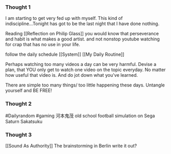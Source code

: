 ### Thought 1 
I am starting to get very fed up with myself. This kind of indiscipline...Tonight has got to be the last night that I have done nothing. 

Reading [[Reflection on Philip Glass]] you would know that perseverance and habit is what makes a good artist. and not nonstop youtube watching for crap that has no use in your life. 

follow the daily schedule [[System]] [[My Daily Routine]]

Perhaps watching too many videos a day can be very harmful. Devise a plan, that YOU only get to watch one video on the topic everyday. No matter how useful that video is. And do jot down what you've learned. 

There are simple too many things/ too little happening these days. Untangle yourself and BE FREE!


### Thought 2
#Dailyrandom #gaming 
河本鬼茂 old school football simulation on Sega Saturn
Sakatsuku


### Thought 3
[[Sound As Authority]]
The brainstorming in Berlin 
write it out?
 